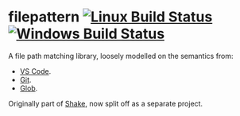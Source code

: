 # filepattern [![Linux Build Status](https://img.shields.io/travis/eborden/filepattern.svg?label=Linux%20build)](https://travis-ci.org/eborden/filepattern) [![Windows Build Status](https://img.shields.io/appveyor/ci/eborden/filepattern.svg?label=Windows%20build)](https://ci.appveyor.com/project/eborden/filepattern)

A file path matching library, loosely modelled on the semantics from:

* [VS Code](https://code.visualstudio.com/docs/editor/codebasics#_advanced-search-options).
* [Git](https://git-scm.com/docs/gitignore).
* [Glob](https://www.npmjs.com/package/glob).

Originally part of [Shake](http://shakebuild.com/), now split off as a separate project.
